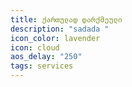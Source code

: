 ```yaml
---
title: ქართულად დარქმეული
description: "sadada "
icon_color: lavender
icon: cloud
aos_delay: "250"
tags: services
---
```

